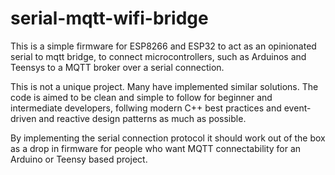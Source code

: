 # serial-mqtt-wifi-bridge

This is a simple firmware for ESP8266 and ESP32 to act as an opinionated
serial to mqtt bridge, to connect microcontrollers, such as Arduinos and
Teensys to a MQTT broker over a serial connection.

This is not a unique project. Many have implemented similar solutions.
The code is aimed to be clean and simple to follow for beginner and
intermediate developers, follwing modern C++ best practices and
event-driven and reactive design patterns as much as possible.

By implementing the serial connection protocol it should work out of the
box as a drop in firmware for people who want MQTT connectability for an
Arduino or Teensy based project.
